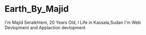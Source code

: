 # Earth_By_Majid
I'm Majid Seralkhtem, 20 Years Old, I Life in Kassala,Sudan
I'm Web Devlopment and Applaction devlopment
